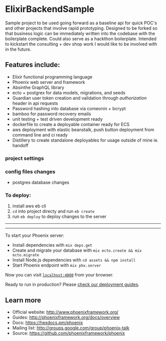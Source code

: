 # ElixirBackendSample

Sample project to be used going forward as a baseline api for quick POC's and other projects that involve rapid prototyping. Designed to be forked so that business logic can be immediately written into the codebase with the boilerplate complete. Could also serve as a hackthon boilerplate. Intended to kickstart the consulting + dev shop work I would like to be involved with in the future.


## Features include:
* Elixir functional programming language
* Phoenix web server and framework
* Absinthe GraphQL library
* ecto + postgrex for data models, migrations, and seeds
* Guardian user token creation and validation through _authorization_ header in api requests
* Password hashing into database via comeonin + bcrypt
* bamboo for password recovery emails
* unit testing + test driven development ready
* dockerfile to create a deployable container ready for ECS
* aws deployment with elastic beanstalk, push button deployment from command line and ci ready
* Distillery to create standalone deployables for usage outside of mine ie. handoff

### project settings


### config files changes
* postgres database changes

### To deploy:
  1. install aws eb cli
  2. `cd` into project directy and run `eb create`
  3. run `eb deploy` to deploy changes to the server

---
---


To start your Phoenix server:

  * Install dependencies with `mix deps.get`
  * Create and migrate your database with `mix ecto.create && mix ecto.migrate`
  * Install Node.js dependencies with `cd assets && npm install`
  * Start Phoenix endpoint with `mix phx.server`

Now you can visit [`localhost:4000`](http://localhost:4000) from your browser.

Ready to run in production? Please [check our deployment guides](http://www.phoenixframework.org/docs/deployment).

## Learn more

  * Official website: http://www.phoenixframework.org/
  * Guides: http://phoenixframework.org/docs/overview
  * Docs: https://hexdocs.pm/phoenix
  * Mailing list: http://groups.google.com/group/phoenix-talk
  * Source: https://github.com/phoenixframework/phoenix
